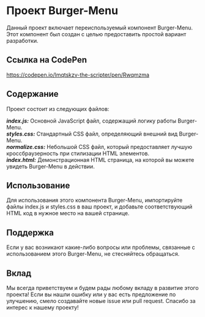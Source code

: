 # Проект Burger-Menu

Данный проект включает переиспользуемый компонент Burger-Menu. Этот компонент был создан с целью предоставить простой вариант разработки.

## Ссылка на CodePen

https://codepen.io/lmqtskzv-the-scripter/pen/Rwqmzma

## Содержание

Проект состоит из следующих файлов:    

***index.js:*** Основной JavaScript файл, содержащий логику работы Burger-Menu.  
***styles.css:*** Стандартный CSS файл, определяющий внешний вид Burger-Menu.  
***normalize.css:*** Небольшой CSS файл, который предоставляет лучшую кроссбраузерность при стилизации HTML элементов.  
***index.html:*** Демонстрационная HTML страница, на которой вы можете увидеть Burger-Menu в действии.

## Использование

Для использования этого компонента Burger-Menu, импортируйте файлы index.js и styles.css в ваш проект, и добавьте соответствующий HTML код в нужное место на вашей странице.

## Поддержка

Если у вас возникают какие-либо вопросы или проблемы, связанные с использованием этого Burger-Menu, не стесняйтесь обращаться.

## Вклад

Мы всегда приветствуем и будем рады любому вкладу в развитие этого проекта! Если вы нашли ошибку или у вас есть предложение по улучшению, смело создавайте новые issue или pull request.
Спасибо за интерес к нашему проекту!